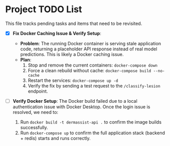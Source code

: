 # Project TODO List

This file tracks pending tasks and items that need to be revisited.

- [x] **Fix Docker Caching Issue & Verify Setup**: 
  - **Problem**: The running Docker container is serving stale application code, returning a placeholder API response instead of real model predictions. This is likely a Docker caching issue.
  - **Plan**:
    1. Stop and remove the current containers: `docker-compose down`
    2. Force a clean rebuild without cache: `docker-compose build --no-cache`
    3. Restart the services: `docker-compose up -d`
    4. Verify the fix by sending a test request to the `/classify-lesion` endpoint.

- [ ] **Verify Docker Setup**: The Docker build failed due to a local authentication issue with Docker Desktop. Once the login issue is resolved, we need to:
  1. Run `docker build -t dermassist-api .` to confirm the image builds successfully.
  2. Run `docker-compose up` to confirm the full application stack (backend + redis) starts and runs correctly. 
